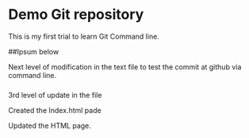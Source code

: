 # Demo Git repository

This is my first trial to learn Git Command line.


##Ipsum below

Next level of modification in the text file to test the commit at github via command line.

###

3rd level of update in the file

Created the Index.html pade

Updated the HTML page.

